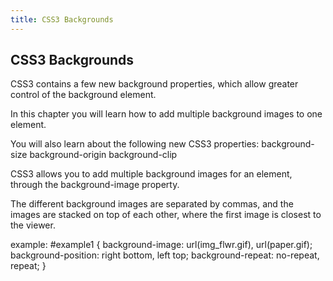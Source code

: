 ```yaml
---
title: CSS3 Backgrounds
---
```

## CSS3 Backgrounds

CSS3 contains a few new background properties, which allow greater control of the background element.

In this chapter you will learn how to add multiple background images to one element.

You will also learn about the following new CSS3 properties:
background-size
background-origin
background-clip

CSS3 allows you to add multiple background images for an element, through the background-image property.

The different background images are separated by commas, and the images are stacked on top of each other, where the first image is closest to the viewer.

example:
#example1 {
    background-image: url(img_flwr.gif), url(paper.gif);
    background-position: right bottom, left top;
    background-repeat: no-repeat, repeat;
}

